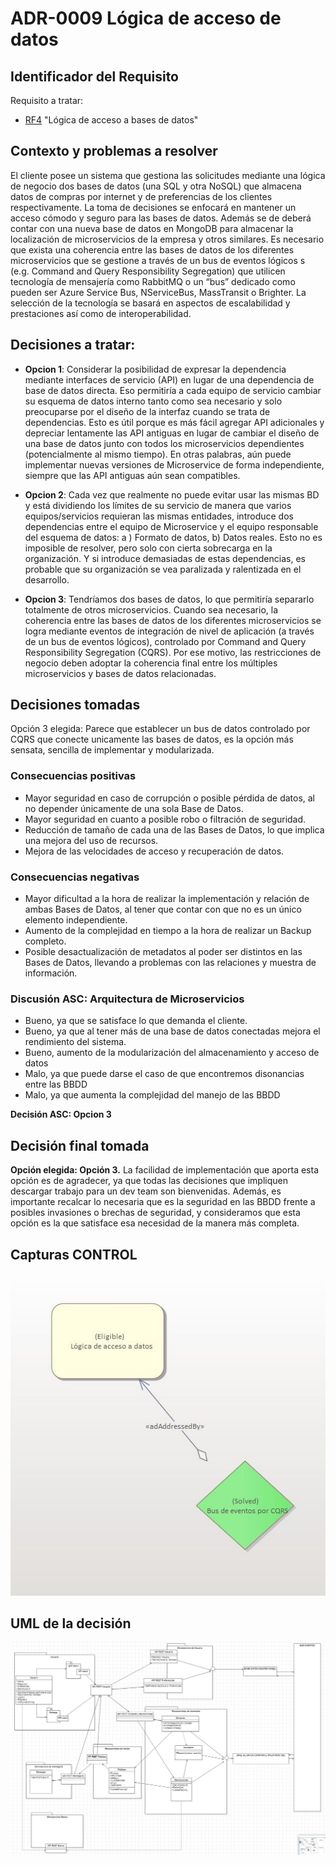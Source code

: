 # ADR-0009 Lógica de acceso de datos

## Identificador del Requisito

Requisito a tratar: 
* [RF4](../Requisitos/rf4.md) "Lógica de acceso a bases de datos"


## Contexto y problemas a resolver
El cliente posee un sistema que gestiona las solicitudes mediante una lógica de negocio dos bases de datos (una SQL y otra NoSQL) que almacena datos de compras por internet y de preferencias de los clientes respectivamente. La toma de decisiones se enfocará en mantener un acceso cómodo y seguro para las bases de datos. 
Además se de deberá contar con una nueva base de datos en MongoDB para almacenar la localización de microservicios de la empresa y otros similares. Es necesario que exista una coherencia entre las bases de datos de los diferentes microservicios que se gestione a través de un bus de eventos lógicos s (e.g. Command and Query
Responsibility Segregation) que utilicen tecnología de mensajería como RabbitMQ o un “bus” dedicado como pueden ser Azure Service Bus, NServiceBus, MassTransit o Brighter. La selección de la tecnología se basará en aspectos de escalabilidad y prestaciones así como de interoperabilidad. 



## Decisiones a tratar:

* **Opcion 1**: Considerar la posibilidad de expresar la dependencia mediante interfaces de servicio (API) en lugar de una dependencia de base de datos directa. Eso permitiría a cada equipo de servicio cambiar su esquema de datos interno tanto como sea necesario y solo preocuparse por el diseño de la interfaz cuando se trata de dependencias. Esto es útil porque es más fácil agregar API adicionales y depreciar lentamente las API antiguas en lugar de cambiar el diseño de una base de datos junto con todos los microservicios dependientes (potencialmente al mismo tiempo). En otras palabras, aún puede implementar nuevas versiones de Microservice de forma independiente, siempre que las API antiguas aún sean compatibles.

* **Opcion 2**: Cada vez que realmente no puede evitar usar las mismas BD y está dividiendo los límites de su servicio de manera que varios equipos/servicios requieran las mismas entidades, introduce dos dependencias entre el equipo de Microservice y el equipo responsable del esquema de datos: a ) Formato de datos, b) Datos reales. Esto no es imposible de resolver, pero solo con cierta sobrecarga en la organización. Y si introduce demasiadas de estas dependencias, es probable que su organización se vea paralizada y ralentizada en el desarrollo.

* **Opcion 3**: Tendríamos dos bases de datos, lo que permitiría separarlo totalmente de otros microservicios. Cuando sea necesario, la coherencia entre las bases de datos de los diferentes microservicios se logra mediante eventos de integración de nivel de aplicación (a través de un bus de eventos lógicos), controlado por Command and Query Responsibility Segregation (CQRS). Por ese motivo, las restricciones de negocio deben adoptar la coherencia final entre los múltiples microservicios y bases de datos relacionadas.



## Decisiones tomadas

Opción 3 elegida: Parece que establecer un bus de datos controlado por CQRS que conecte unicamente las bases de datos, es la opción más sensata, sencilla de implementar y modularizada.

### Consecuencias positivas <!-- optional -->

* Mayor seguridad en caso de corrupción o posible pérdida de datos, al no depender únicamente de una sola Base de Datos.
* Mayor seguridad en cuanto a posible robo o filtración de seguridad.
* Reducción de tamaño de cada una de las Bases de Datos, lo que implica una mejora del uso de recursos.
* Mejora de las velocidades de acceso y recuperación de datos.

### Consecuencias negativas <!-- optional -->

* Mayor dificultad a la hora de realizar la implementación y relación de ambas Bases de Datos, al tener que contar con que no es un único elemento independiente.
* Aumento de la complejidad en tiempo a la hora de realizar un Backup completo.
* Posible desactualización de metadatos al poder ser distintos en las Bases de Datos, llevando a problemas con las relaciones y muestra de información.


### Discusión ASC: Arquitectura de Microservicios
+ Bueno, ya que se satisface lo que demanda el cliente.
+ Bueno, ya que al tener más de una base de datos conectadas mejora el rendimiento del sistema.
+ Bueno, aumento de la modularización del almacenamiento y acceso de datos
+ Malo, ya que puede darse el caso de que encontremos disonancias entre las BBDD
+ Malo, ya que aumenta la complejidad del manejo de las BBDD

**Decisión ASC: Opcion 3**

## Decisión final tomada
 
**Opción elegida: Opción 3.** 
La facilidad de implementación que aporta esta opción es de agradecer, ya que todas las decisiones que impliquen descargar trabajo para un dev team son bienvenidas. Además, es importante recalcar lo necesaria que es la seguridad en las BBDD frente a posibles invasiones o brechas de seguridad, y consideramos que esta opción es la que satisface esa necesidad de la manera más completa.

## Capturas CONTROL 

![D0009](../capturasadmentor/D0009.JPG)

## UML de la decisión

![UML-D0009](../uml/D0009uml.JPG)





